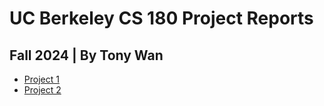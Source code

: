 # UC Berkeley CS 180 Project Reports
## Fall 2024 | By Tony Wan
- [Project 1](https://tonywan7.github.io/1/)
- [Project 2](https://tonywan7.github.io/2/)

